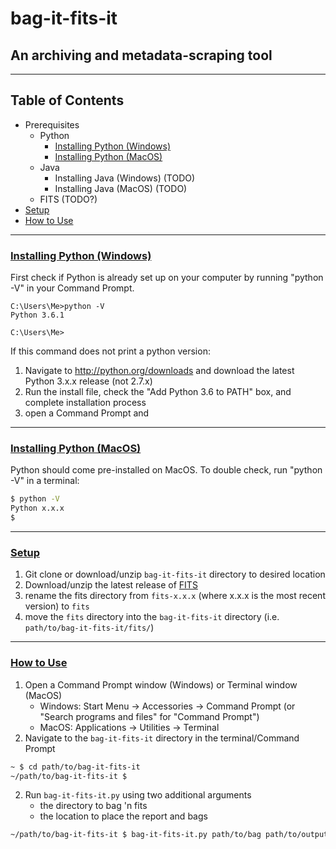 # bag-it-fits-it
## An archiving and metadata-scraping tool
---

## Table of Contents

- Prerequisites
	- Python
		- [Installing Python (Windows)](#python-install-windows)
		- [Installing Python (MacOS)](#python-install-macos)
	- Java
		- Installing Java (Windows) (TODO)
		- Installing Java (MacOS) (TODO)
 	- FITS (TODO?)
- [Setup](#setup)
- [How to Use](#how-to-use)

---

### [Installing Python (Windows)](#python-install-windows)

First check if Python is already set up on your computer by running "python -V" in your Command Prompt.
```
C:\Users\Me>python -V
Python 3.6.1

C:\Users\Me>
```
If this command does not print a python version:

1. Navigate to http://python.org/downloads and download the latest Python 3.x.x release (not 2.7.x)
2. Run the install file, check the "Add Python 3.6 to PATH" box, and complete installation process
3. open a Command Prompt and

---

### [Installing Python (MacOS)](#python-install-macos)

Python should come pre-installed on MacOS. To double check, run "python -V" in a terminal:
```sh
$ python -V
Python x.x.x
$
```

---

### [Setup](#setup)

1. Git clone or download/unzip `bag-it-fits-it` directory to desired location
2. Download/unzip the latest release of [FITS](https://projects.iq.harvard.edu/fits/downloads)
3. rename the fits directory from `fits-x.x.x` (where x.x.x is the most recent version) to `fits`
4. move the `fits` directory into the `bag-it-fits-it` directory (i.e. `path/to/bag-it-fits-it/fits/`)

---

### [How to Use](#how-to-use)

1. Open a Command Prompt window (Windows) or Terminal window (MacOS)
	- Windows: Start Menu -> Accessories -> Command Prompt (or "Search programs and files" for "Command Prompt")
	- MacOS: Applications -> Utilities -> Terminal
2. Navigate to the `bag-it-fits-it` directory in the terminal/Command Prompt

```sh
~ $ cd path/to/bag-it-fits-it
~/path/to/bag-it-fits-it $
```

2. Run `bag-it-fits-it.py` using two additional arguments
	- the directory to bag 'n fits
	- the location to place the report and bags

```sh
~/path/to/bag-it-fits-it $ bag-it-fits-it.py path/to/bag path/to/output
```
